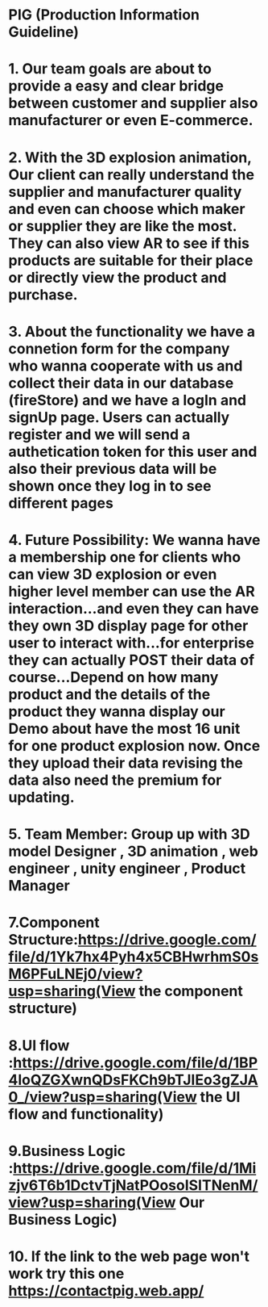# PIG (Production Information Guideline)

# 1. Our team goals are about to provide a easy and clear bridge between customer and supplier also manufacturer or even E-commerce.

# 2. With the 3D explosion animation, Our client can really understand the supplier and manufacturer quality and even can choose which maker or supplier they are like the most. They can also view AR to see if this products are suitable for their place or directly view the product and purchase.

# 3. About the functionality we have a connetion form for the company who wanna cooperate with us and collect their data in our database (fireStore) and we have a logIn and signUp page. Users can actually register and we will send a authetication token for this user and also their previous data will be shown once they log in to see different pages

# 4. Future Possibility: We wanna have a membership one for clients who can view 3D explosion or even higher level member can use the AR interaction...and even they can have they own 3D display page for other user to interact with...for enterprise they can actually POST their data of course...Depend on how many product and the details of the product they wanna display our Demo about have the most 16 unit for one product explosion now. Once they upload their data revising the data also need the premium for updating.

# 5. Team Member: Group up with 3D model Designer , 3D animation , web engineer , unity engineer , Product Manager

# 7.Component Structure:https://drive.google.com/file/d/1Yk7hx4Pyh4x5CBHwrhmS0sM6PFuLNEj0/view?usp=sharing(View the component structure)

# 8.UI flow :https://drive.google.com/file/d/1BP4loQZGXwnQDsFKCh9bTJIEo3gZJA0_/view?usp=sharing(View the UI flow and functionality)

# 9.Business Logic :https://drive.google.com/file/d/1Mizjv6T6b1DctvTjNatPOosoISITNenM/view?usp=sharing(View Our Business Logic)

# 10. If the link to the web page won't work try this one https://contactpig.web.app/
